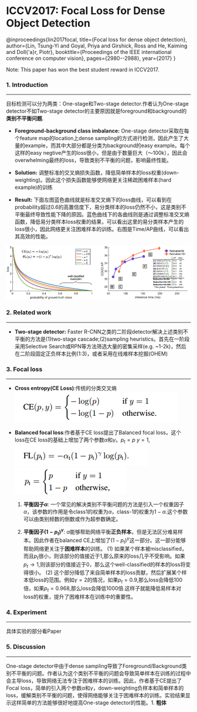 # ICCV2017: Focal Loss for Dense Object Detection
@inproceedings{lin2017focal,
  title={Focal loss for dense object detection},
  author={Lin, Tsung-Yi and Goyal, Priya and Girshick, Ross and He, Kaiming and Doll{\'a}r, Piotr},
  booktitle={Proceedings of the IEEE international conference on computer vision},
  pages={2980--2988},
  year={2017}
}

Note: This paper has won the best student reward in ICCV2017.


### 1. Introduction
---
目标检测可以分为两类：One-stage和Two-stage detector.作者认为One-stage detector不如Two-stage detector的主要原因就是foreground和background的**类别不平衡问题**.
* **Foreground-background class imbalance:** One-stage detector采取在每个feature map的location上dense sampling的方式进行检测，因此产生了大量的example，而其中大部分都是分类为background的easy example。每个这样的easy negtive产生的loss很小，但是由于数量巨大（～100k），因此会overwhelming最终的loss，导致类别不平衡的问题，影响最终性能。
* **Solution:** 调整标准的交叉熵损失函数，降低简单样本的loss权重(down-weighting)。因此这个损失函数能够使网络更关注稀疏困难样本(hard example)的训练

* **Result:** 下面左图蓝色曲线就是标准交叉熵下的loss曲线，可以看到在probability超过0.6的高置信度下，易分类样本的loss仍然不小，这是类别不平衡最终导致性能下降的原因。蓝色曲线下的各曲线则是通过调整标准交叉熵函数，降低易分类样本loss权重的结果，可以看出这里的易分类样本产生的loss很小，因此网络更关注困难样本的训练。右图是Time/AP曲线，可以看出其高效的性能。

![Focal_loss](../img/Focal_loss.png)



### 2. Related work
---
* **Two-stage detector:** Faster R-CNN之类的二阶段detector解决上述类别不平衡的方法是(1)two-stage cascade;(2)sampling heuristics。首先在一阶段采用Selective Search或RPN等方法筛选大量的密集采样(e.g. ~1-2k)，然后在二阶段固定正负样本比例(1:3)，或者采用在线难样本挖掘(OHEM)



### 3. Focal loss
---
* **Cross entropy(CE Loss)**:传统的分类交叉熵
![cross_entropy](../img/cross_entropy.png)

* **Balanced focal loss**:作者基于CE loss提出了Balanced focal loss，这个loss在CE loss的基础上增加了两个参数$\alpha$和$\gamma$。$p_t=p$ $y=1$,
  ![balanced_focal_loss](../img/balanced_focal_loss.png)
  ![p_t](../img/p_t.png)

  1. **平衡因子$\alpha$**: 一个常见的解决类别不平衡问题的方法是引入一个权重因子$\alpha$，该参数的作用是令class1的权重为$\alpha$，class-1的权重为$1-\alpha$.这个参数可以由类别频数的倒数或作为超参数确定。  
  
    
  2. **平衡因子$(1-p_t)^\gamma$**: $\alpha$能够帮助网络平衡**正负样本**，但是无法区分难易样本。因此作者在balanced CE上增加了$(1-p_t)^\gamma$这一部分。这一部分能够帮助网络更关注于**困难样本**的训练。
      (1) 如果某个样本被misclassified，而且$p_t$很小，则该部分的值接近于1,那么原来的loss几乎不受影响。如果$p_t \rightarrow 1$,则该部分的值接近于0，那么这个well-classified的样本的loss将变得很小。
      (2) 这个部分降低了来自简单样本的loss贡献，然后扩展某个样本低loss的范围。例如$\gamma=2$的情况，如果$p_t=0.9$,那么loss会降低100倍，如果$p_t=0.968$,那么loss会降低1000倍.这样子就能降低易样本对loss的权重，提升了困难样本在训练中的重要性。


### 4. Experiment
---
具体实验的部分看Paper

### 5. Discussion
---
One-stage detector中由于dense sampling导致了Foreground/Background类别不平衡的问题。作者认为这个类别不平衡的问题会导致简单样本在训练的过程中会主导loss，导致网络无法专注于困难样本的训练。因此，作者基于CE提出了Focal loss，简单的引入两个参数$\alpha$和$\gamma$，down-weighting负样本和简单样本的loss，缓解类别不平衡的问题，使得网络能够关注于困难样本的训练。实验结果显示这样简单的方法能够很好地提高One-stage detector的性能。1. **粗体**